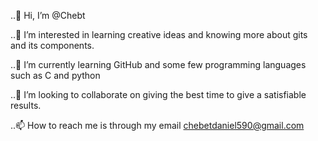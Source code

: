 ..👋 Hi, I’m @Chebt

..👀 I’m interested in learning creative ideas and knowing more about gits and its components.

..🌱 I’m currently learning GitHub and some few programming languages such as C and python
 
..💞️ I’m looking to collaborate on giving the best time to give a satisfiable results.

..📫 How to reach me is through my email
chebetdaniel590@gmail.com
